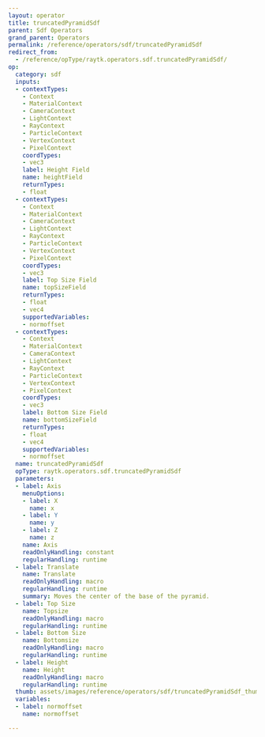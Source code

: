 ```yaml
---
layout: operator
title: truncatedPyramidSdf
parent: Sdf Operators
grand_parent: Operators
permalink: /reference/operators/sdf/truncatedPyramidSdf
redirect_from:
  - /reference/opType/raytk.operators.sdf.truncatedPyramidSdf/
op:
  category: sdf
  inputs:
  - contextTypes:
    - Context
    - MaterialContext
    - CameraContext
    - LightContext
    - RayContext
    - ParticleContext
    - VertexContext
    - PixelContext
    coordTypes:
    - vec3
    label: Height Field
    name: heightField
    returnTypes:
    - float
  - contextTypes:
    - Context
    - MaterialContext
    - CameraContext
    - LightContext
    - RayContext
    - ParticleContext
    - VertexContext
    - PixelContext
    coordTypes:
    - vec3
    label: Top Size Field
    name: topSizeField
    returnTypes:
    - float
    - vec4
    supportedVariables:
    - normoffset
  - contextTypes:
    - Context
    - MaterialContext
    - CameraContext
    - LightContext
    - RayContext
    - ParticleContext
    - VertexContext
    - PixelContext
    coordTypes:
    - vec3
    label: Bottom Size Field
    name: bottomSizeField
    returnTypes:
    - float
    - vec4
    supportedVariables:
    - normoffset
  name: truncatedPyramidSdf
  opType: raytk.operators.sdf.truncatedPyramidSdf
  parameters:
  - label: Axis
    menuOptions:
    - label: X
      name: x
    - label: Y
      name: y
    - label: Z
      name: z
    name: Axis
    readOnlyHandling: constant
    regularHandling: runtime
  - label: Translate
    name: Translate
    readOnlyHandling: macro
    regularHandling: runtime
    summary: Moves the center of the base of the pyramid.
  - label: Top Size
    name: Topsize
    readOnlyHandling: macro
    regularHandling: runtime
  - label: Bottom Size
    name: Bottomsize
    readOnlyHandling: macro
    regularHandling: runtime
  - label: Height
    name: Height
    readOnlyHandling: macro
    regularHandling: runtime
  thumb: assets/images/reference/operators/sdf/truncatedPyramidSdf_thumb.png
  variables:
  - label: normoffset
    name: normoffset

---
```


